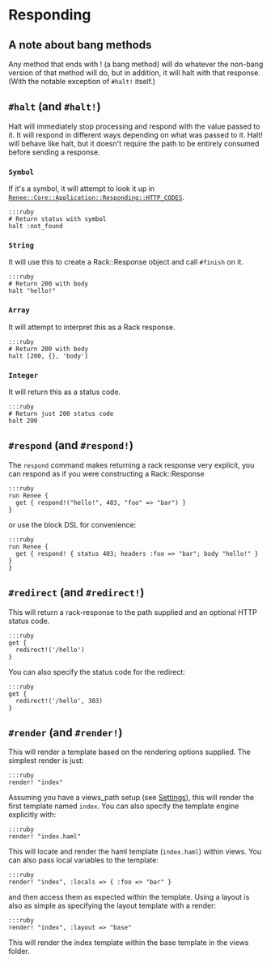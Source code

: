 # Responding

## A note about bang methods

Any method that ends with ! (a bang method) will do whatever the non-bang version of that method will do,
but in addition, it will halt with that response. (With the notable exception of `#halt!` itself.)

## `#halt` (and `#halt!`)

Halt will immediately stop processing and respond with the value passed to it. It will respond
in different ways depending on what was passed to it. Halt! will behave like halt, but it doesn't
require the path to be entirely consumed before sending a response.

### `Symbol`

If it's a symbol, it will attempt to look it up in [`Renee::Core::Application::Responding::HTTP_CODES`](http://reneerb.com/doc/core/Renee/Core/Application/Responding.html).

    :::ruby
    # Return status with symbol
    halt :not_found

### `String`

It will use this to create a Rack::Response object and call `#finish` on it.

    :::ruby
    # Return 200 with body
    halt "hello!"

### `Array`

It will attempt to interpret this as a Rack response.

    :::ruby
    # Return 200 with body
    halt [200, {}, 'body']

### `Integer`

It will return this as a status code.
    
    :::ruby
    # Return just 200 status code
    halt 200

## `#respond` (and `#respond!`)

The `respond` command makes returning a rack response very explicit,
you can respond as if you were constructing a Rack::Response

    :::ruby
    run Renee {
      get { respond!("hello!", 403, "foo" => "bar") }
    }

or use the block DSL for convenience:

    :::ruby
    run Renee {
      get { respond! { status 403; headers :foo => "bar"; body "hello!" } }
    }

## `#redirect` (and `#redirect!`)

This will return a rack-response to the path supplied and an optional HTTP status code.

    :::ruby
    get {
      redirect!('/hello')
    }

You can also specify the status code for the redirect:

    :::ruby
    get {
      redirect!('/hello', 303)
    }

## `#render` (and `#render!`)

This will render a template based on the rendering options supplied. The simplest render is just:

    :::ruby
    render! "index"

Assuming you have a views_path setup (see [Settings](/settings)), this will render the first template named `index`.
You can also specify the template engine explicitly with:

    :::ruby
    render! "index.haml"

This will locate and render the haml template (`index.haml`) within views. You can also pass local variables to
the template:

    :::ruby
    render! "index", :locals => { :foo => "bar" }

and then access them as expected within the template. Using a layout is also as simple as specifying the
layout template with a render:

    :::ruby
    render! "index", :layout => "base"

This will render the index template within the base template in the views folder.